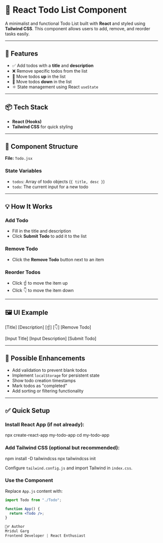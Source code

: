 # 📝 React Todo List Component

A minimalist and functional Todo List built with **React** and styled using **Tailwind CSS**. This component allows users to add, remove, and reorder tasks easily.

---

## 🚀 Features

- ✅ Add todos with a **title** and **description**
- ❌ Remove specific todos from the list
- 🔼 Move todos **up** in the list
- 🔽 Move todos **down** in the list
- ⚛️ State management using React `useState`

---

## 📦 Tech Stack

- **React (Hooks)**
- **Tailwind CSS** for quick styling

---

## 🧱 Component Structure

**File:** `Todo.jsx`

### State Variables

- `todos`: Array of todo objects (`{ title, desc }`)
- `todo`: The current input for a new todo

---

## 💡 How It Works

### Add Todo
- Fill in the title and description
- Click **Submit Todo** to add it to the list

### Remove Todo
- Click the **Remove Todo** button next to an item

### Reorder Todos
- Click ☝ to move the item up
- Click 👇 to move the item down

---

## 🖼️ UI Example

[Title] [Description] [☝] [👇] [Remove Todo]

[Input Title] [Input Description] [Submit Todo]


---

## 🧪 Possible Enhancements

- Add validation to prevent blank todos
- Implement `localStorage` for persistent state
- Show todo creation timestamps
- Mark todos as "completed"
- Add sorting or filtering functionality

---

## ✅ Quick Setup

### Install React App (if not already):

npx create-react-app my-todo-app
cd my-todo-app

### Add Tailwind CSS (optional but recommended):

npm install -D tailwindcss
npx tailwindcss init


Configure `tailwind.config.js` and import Tailwind in `index.css`.

### Use the Component

Replace `App.js` content with:

```jsx
import Todo from "./Todo";

function App() {
  return <Todo />;
}

🙋‍♂️ Author
Mridul Garg
Frontend Developer | React Enthusiast
